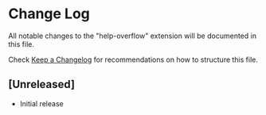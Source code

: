 # Change Log

All notable changes to the "help-overflow" extension will be documented in this file.

Check [Keep a Changelog](http://keepachangelog.com/) for recommendations on how to structure this file.

## [Unreleased]

- Initial release